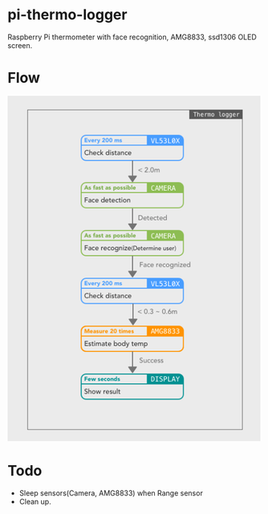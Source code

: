 # pi-thermo-logger
Raspberry Pi thermometer with face recognition, AMG8833, ssd1306 OLED screen. 

# Flow
![flow](https://github.com/kotamorishi/pi-thermo-logger/raw/main/flow.png?raw=true)

# Todo
* Sleep sensors(Camera, AMG8833) when Range sensor 
* Clean up.